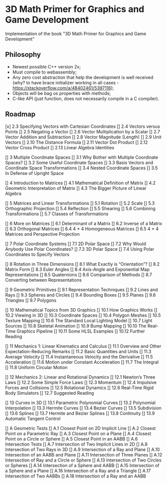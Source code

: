 # 3D Math Primer for Graphics and Game Development

Implementation of the book "3D Math Primer for Graphics and Game Development"

## Philosophy

- Newest possible C++ version 2x;  
- Must compile to webassembly;  
- Any zero cost abstraction that help the development is well received (why? to have brace initializer working in all cases - https://stackoverflow.com/a/48402461/5397116);  
- Objects will be bag os properties with methods;  
- C-like API (just function, does not necessarily compile in a C compiler).  

## Roadmap

[x] 2.3 Specifying Vectors with Cartesian Coordinates 
[] 2.4 Vectors versus Points 
[] 2.5 Negating a Vector 
[] 2.6 Vector Multiplication by a Scalar 
[] 2.7 Vector Addition and Subtraction 
[] 2.8 Vector Magnitude (Length) 
[] 2.9 Unit Vectors 
[] 2.10 The Distance Formula 
[] 2.11 Vector Dot Product 
[] 2.12 Vector Cross Product 
[] 2.13 Linear Algebra Identities 

[] 3 Multiple Coordinate Spaces
[] 3.1 Why Bother with Multiple Coordinate Spaces? 
[] 3.2 Some Useful Coordinate Spaces 
[] 3.3 Basis Vectors and Coordinate Space Transformations 
[] 3.4 Nested Coordinate Spaces 
[] 3.5 In Defense of Upright Space 

[] 4 Introduction to Matrices
[] 4.1 Mathematical Definition of Matrix 
[] 4.2 Geometric Interpretation of Matrix 
[] 4.3 The Bigger Picture of Linear Algebra 

[] 5 Matrices and Linear Transformations
[] 5.1 Rotation 
[] 5.2 Scale 
[] 5.3 Orthographic Projection 
[] 5.4 Reflection 
[] 5.5 Shearing 
[] 5.6 Combining Transformations 
[] 5.7 Classes of Transformations 

[] 6 More on Matrices
[] 6.1 Determinant of a Matrix 
[] 6.2 Inverse of a Matrix 
[] 6.3 Orthogonal Matrices 
[] 6.4 4 × 4 Homogeneous Matrices 
[] 6.5 4 × 4 Matrices and Perspective Projection 

[] 7 Polar Coordinate Systems
[] 7.1 2D Polar Space 
[] 7.2 Why Would Anybody Use Polar Coordinates? 
[] 7.3 3D Polar Space 
[] 7.4 Using Polar Coordinates to Specify Vectors 

[] 8 Rotation in Three Dimensions
[] 8.1 What Exactly is “Orientation”? 
[] 8.2 Matrix Form 
[] 8.3 Euler Angles 
[] 8.4 Axis-Angle and Exponential Map Representations 
[] 8.5 Quaternions 
[] 8.6 Comparison of Methods 
[] 8.7 Converting between Representations 

[] 9 Geometric Primitives
[] 9.1 Representation Techniques 
[] 9.2 Lines and Rays 
[] 9.3 Spheres and Circles 
[] 9.4 Bounding Boxes 
[] 9.5 Planes 
[] 9.6 Triangles 
[] 9.7 Polygons 

[] 10 Mathematical Topics from 3D Graphics
[] 10.1 How Graphics Works 
[] 10.2 Viewing in 3D 
[] 10.3 Coordinate Spaces 
[] 10.4 Polygon Meshes 
[] 10.5 Texture Mapping 
[] 10.6 The Standard Local Lighting Model 
[] 10.7 Light Sources 
[] 10.8 Skeletal Animation 
[] 10.9 Bump Mapping 
[] 10.10 The Real-Time Graphics Pipeline 
[] 10.11 Some HLSL Examples 
[] 10.12 Further Reading 

[] 11 Mechanics 1: Linear Kinematics and Calculus
[] 11.1 Overview and Other Expectation-Reducing Remarks 
[] 11.2 Basic Quantities and Units 
[] 11.3 Average Velocity 
[] 11.4 Instantaneous Velocity and the Derivative 
[] 11.5 Acceleration 
[] 11.6 Motion under Constant Acceleration 
[] 11.7 The Integral 
[] 11.8 Uniform Circular Motion 

[] 12 Mechanics 2: Linear and Rotational Dynamics
[] 12.1 Newton’s Three Laws 
[] 12.2 Some Simple Force Laws 
[] 12.3 Momentum 
[] 12.4 Impulsive Forces and Collisions 
[] 12.5 Rotational Dynamics 
[] 12.6 Real-Time Rigid Body Simulators 
[] 12.7 Suggested Reading 

[] 13 Curves in 3D
[] 13.1 Parametric Polynomial Curves 
[] 13.2 Polynomial Interpolation 
[] 13.3 Hermite Curves 
[] 13.4 Bezier Curves 
[] 13.5 Subdivision 
[] 13.6 Splines 
[] 13.7 Hermite and Bezier Splines 
[] 13.8 Continuity 
[] 13.9 Automatic Tangent Control 

[] A Geometric Tests
[] A.1 Closest Point on 2D Implicit Line 
[] A.2 Closest Point on a Parametric Ray 
[] A.3 Closest Point on a Plane 
[] A.4 Closest Point on a Circle or Sphere 
[] A.5 Closest Point in an AABB 
[] A.6 Intersection Tests 
[] A.7 Intersection of Two Implicit Lines in 2D 
[] A.8 Intersection of Two Rays in 3D 
[] A.9 Intersection of a Ray and Plane 
[] A.10 Intersection of an AABB and Plane 
[] A.11 Intersection of Three Planes 
[] A.12 Intersection of Ray and a Circle or Sphere 
[] A.13 Intersection of Two Circles or Spheres 
[] A.14 Intersection of a Sphere and AABB 
[] A.15 Intersection of a Sphere and a Plane 
[] A.16 Intersection of a Ray and a Triangle 
[] A.17 Intersection of Two AABBs 
[] A.18 Intersection of a Ray and an AABB 